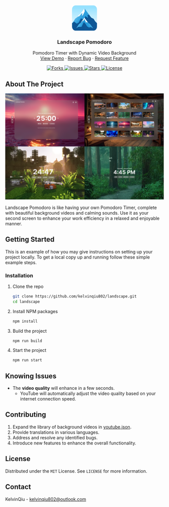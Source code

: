 <a name="readme-top"></a>

<br />
<div align="center">
  <a href="https://github.com/kelvinqiu802/landscape">
    <img src="images/logo.png" alt="Logo" width="80" height="80">
  </a>

<h3 align="center">Landscape Pomodoro</h3>

  <p align="center">
	Pomodoro Timer with Dynamic Video Background
    <br />
    <a href="https://landscape-pomodoro.vercel.app">View Demo</a>
    ·
    <a href="https://github.com/kelvinqiu802/landscape/issues">Report Bug</a>
    ·
    <a href="https://github.com/kelvinqiu802/landscape/issues">Request Feature</a>
  </p>
</div>

<p align="center">
  <a href="https://github.com/kelvinqiu802/landscape/network/members">
    <img src="https://img.shields.io/github/forks/kelvinqiu802/landscape.svg?style=for-the-badge" alt="Forks"/>
  </a>
  <a href="https://github.com/kelvinqiu802/landscape/issues">
    <img src="https://img.shields.io/github/issues/kelvinqiu802/landscape.svg?style=for-the-badge" alt="Issues"/>
  </a>
  <a href="https://github.com/kelvinqiu802/landscape/stargazers">
    <img src="https://img.shields.io/github/stars/kelvinqiu802/landscape.svg?style=for-the-badge" alt="Stars"/>
  </a>
  <a href="https://github.com/kelvinqiu802/landscape/blob/main/LICENSE">
    <img src="https://img.shields.io/github/license/kelvinqiu802/landscape.svg?style=for-the-badge" alt="License"/>
  </a>
</p>

## About The Project

![Landscape Screen Shot](./images/screenshot.png)

Landscape Pomodoro is like having your own Pomodoro Timer, complete with beautiful background videos and calming sounds. Use it as your second screen to enhance your work efficiency in a relaxed and enjoyable manner.

## Getting Started

This is an example of how you may give instructions on setting up your project locally.
To get a local copy up and running follow these simple example steps.

### Installation

1. Clone the repo
   ```sh
   git clone https://github.com/kelvinqiu802/landscape.git
   cd landscape
   ```
2. Install NPM packages
   ```sh
   npm install
   ```
3. Build the project
   ```sh
   npm run build
   ```
4. Start the project
   ```sh
   npm run start
   ```

## Knowing Issues

- The **video quality** will enhance in a few seconds.
  - YouTube will automatically adjust the video quality based on your internet connection speed.

## Contributing

1. Expand the library of background videos in [youtube.json](./src/data/youtube.json).
2. Provide translations in various languages.
3. Address and resolve any identified bugs.
4. Introduce new features to enhance the overall functionality.

## License

Distributed under the `MIT` License. See `LICENSE` for more information.

## Contact

KelvinQiu - kelvinqiu802@outlook.com
